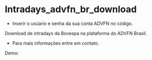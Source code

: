 # Intradays_advfn_br_download

* Inserir o usúario e senha da sua conta ADVFN no código.


Download de intradays da Bovespa na plataforma do ADVFN Brasil.

* Para mais informações entre em contato.

Demo:

